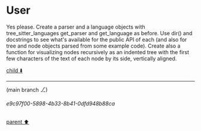# User

Yes please. Create a parser and a language objects with tree_sitter_languages get_parser and get_language as before. Use dir() and docstrings to see what's available for the public API of each (and also for tree and node objects parsed from some example code). Create also a function for visualizing nodes recursively as an indented tree with the first few characters of the text of each node by its side, vertically aligned. 

[child ⬇️](#e9c97f00-5898-4b33-8b41-0dfd948b88ca)

---

(main branch ⎇)
###### e9c97f00-5898-4b33-8b41-0dfd948b88ca
[parent ⬆️](#aaa27351-0621-4867-beb6-8e4accb1d7bc)
